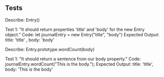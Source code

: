 ## Tests

Describe: Entry()

Test 1: "It should return properties 'title' and 'body' for the new Entry object."
Code: let journalEntry = new Entry("title", "body")
Expected Output: title: 'title' , body: 'body' 

Describe: Entry.prototype.wordCount(body)

Test 1: "It should return a sentence from our body property."
Code: journalEntry.wordCount("This is the body.");
Expected Output: title: 'title', body: 'This is the body'